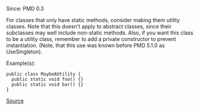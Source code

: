 Since: PMD 0.3

For classes that only have static methods, consider making them utility classes.
Note that this doesn't apply to abstract classes, since their subclasses may
well include non-static methods.  Also, if you want this class to be a utility class,
remember to add a private constructor to prevent instantiation.
(Note, that this use was known before PMD 5.1.0 as UseSingleton).

Example(s):
```
public class MaybeAUtility {
  public static void foo() {}
  public static void bar() {}
}
```

[Source](https://pmd.github.io/pmd-5.6.1/pmd-java/rules/java/design.html#UseUtilityClass)
